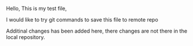 Hello, This is my test file, 

I would like to try git commands to save this file to remote repo


Additinal changes has been added here, there changes are not there in the local repository.
